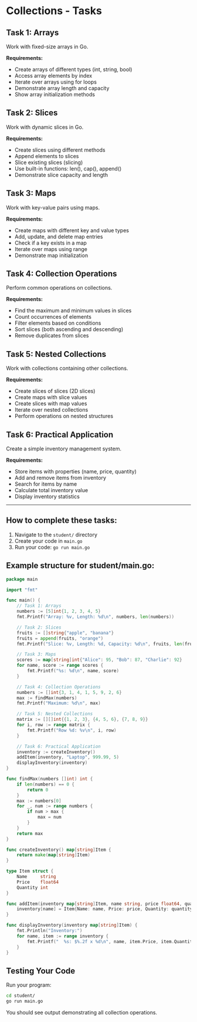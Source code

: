 # Collections - Tasks

## Task 1: Arrays
Work with fixed-size arrays in Go.

**Requirements:**
- Create arrays of different types (int, string, bool)
- Access array elements by index
- Iterate over arrays using for loops
- Demonstrate array length and capacity
- Show array initialization methods

## Task 2: Slices
Work with dynamic slices in Go.

**Requirements:**
- Create slices using different methods
- Append elements to slices
- Slice existing slices (slicing)
- Use built-in functions: len(), cap(), append()
- Demonstrate slice capacity and length

## Task 3: Maps
Work with key-value pairs using maps.

**Requirements:**
- Create maps with different key and value types
- Add, update, and delete map entries
- Check if a key exists in a map
- Iterate over maps using range
- Demonstrate map initialization

## Task 4: Collection Operations
Perform common operations on collections.

**Requirements:**
- Find the maximum and minimum values in slices
- Count occurrences of elements
- Filter elements based on conditions
- Sort slices (both ascending and descending)
- Remove duplicates from slices

## Task 5: Nested Collections
Work with collections containing other collections.

**Requirements:**
- Create slices of slices (2D slices)
- Create maps with slice values
- Create slices with map values
- Iterate over nested collections
- Perform operations on nested structures

## Task 6: Practical Application
Create a simple inventory management system.

**Requirements:**
- Store items with properties (name, price, quantity)
- Add and remove items from inventory
- Search for items by name
- Calculate total inventory value
- Display inventory statistics

---

## How to complete these tasks:

1. Navigate to the `student/` directory
2. Create your code in `main.go`
3. Run your code: `go run main.go`

## Example structure for student/main.go:
```go
package main

import "fmt"

func main() {
    // Task 1: Arrays
    numbers := [5]int{1, 2, 3, 4, 5}
    fmt.Printf("Array: %v, Length: %d\n", numbers, len(numbers))

    // Task 2: Slices
    fruits := []string{"apple", "banana"}
    fruits = append(fruits, "orange")
    fmt.Printf("Slice: %v, Length: %d, Capacity: %d\n", fruits, len(fruits), cap(fruits))

    // Task 3: Maps
    scores := map[string]int{"Alice": 95, "Bob": 87, "Charlie": 92}
    for name, score := range scores {
        fmt.Printf("%s: %d\n", name, score)
    }

    // Task 4: Collection Operations
    numbers := []int{3, 1, 4, 1, 5, 9, 2, 6}
    max := findMax(numbers)
    fmt.Printf("Maximum: %d\n", max)

    // Task 5: Nested Collections
    matrix := [][]int{{1, 2, 3}, {4, 5, 6}, {7, 8, 9}}
    for i, row := range matrix {
        fmt.Printf("Row %d: %v\n", i, row)
    }

    // Task 6: Practical Application
    inventory := createInventory()
    addItem(inventory, "Laptop", 999.99, 5)
    displayInventory(inventory)
}

func findMax(numbers []int) int {
    if len(numbers) == 0 {
        return 0
    }
    max := numbers[0]
    for _, num := range numbers {
        if num > max {
            max = num
        }
    }
    return max
}

func createInventory() map[string]Item {
    return make(map[string]Item)
}

type Item struct {
    Name     string
    Price    float64
    Quantity int
}

func addItem(inventory map[string]Item, name string, price float64, quantity int) {
    inventory[name] = Item{Name: name, Price: price, Quantity: quantity}
}

func displayInventory(inventory map[string]Item) {
    fmt.Println("Inventory:")
    for name, item := range inventory {
        fmt.Printf("  %s: $%.2f x %d\n", name, item.Price, item.Quantity)
    }
}
```

## Testing Your Code

Run your program:
```bash
cd student/
go run main.go
```

You should see output demonstrating all collection operations.